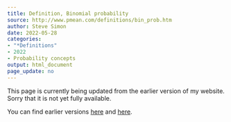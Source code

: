 ```yaml
---
title: Definition, Binomial probability
source: http://www.pmean.com/definitions/bin_prob.htm
author: Steve Simon
date: 2022-05-28
categories:
- "*Definitions"
- 2022
- Probability concepts
output: html_document
page_update: no
---
```


This page is currently being updated from the earlier version of my website. Sorry that it is not yet fully available.

<!---More--->

You can find earlier versions [here][sim1] and [here][sim2].

[sim1]: http://www.pmean.com/definitions/bin_prob.htm
[sim2]: http://new.pmean.com/definition-binomial-probability/
